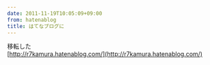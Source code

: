 ```yaml
---
date: 2011-11-19T10:05:09+09:00
from: hatenablog
title: はてなブログに
---
```

移転した  
[http://r7kamura.hatenablog.com/](http://r7kamura.hatenablog.com/)

